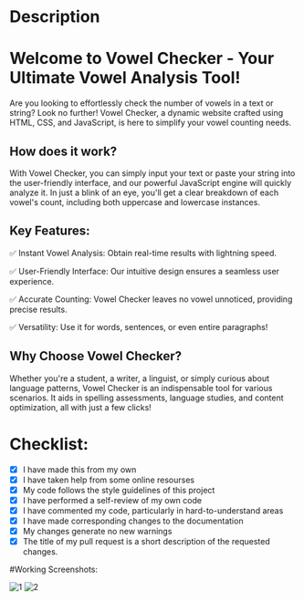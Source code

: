 # Description

<h1>Welcome to Vowel Checker - Your Ultimate Vowel Analysis Tool!</h1>

Are you looking to effortlessly check the number of vowels in a text or string? Look no further! Vowel Checker, a dynamic website crafted using HTML, CSS, and JavaScript, is here to simplify your vowel counting needs.

<h2>How does it work?</h2>

With Vowel Checker, you can simply input your text or paste your string into the user-friendly interface, and our powerful JavaScript engine will quickly analyze it. In just a blink of an eye, you'll get a clear breakdown of each vowel's count, including both uppercase and lowercase instances.

<h2>Key Features:</h2>

✅ Instant Vowel Analysis: Obtain real-time results with lightning speed.

✅ User-Friendly Interface: Our intuitive design ensures a seamless user experience.

✅ Accurate Counting: Vowel Checker leaves no vowel unnoticed, providing precise results.

✅ Versatility: Use it for words, sentences, or even entire paragraphs!

<h2>Why Choose Vowel Checker?</h2>

Whether you're a student, a writer, a linguist, or simply curious about language patterns, Vowel Checker is an indispensable tool for various scenarios. It aids in spelling assessments, language studies, and content optimization, all with just a few clicks!

# Checklist:

<!----Please delete options that are not relevant.And in order to tick the check box just but x inside them for example [x] like this----->
- [x] I have made this from my own
- [x] I have taken help from some online resourses 
- [x] My code follows the style guidelines of this project
- [x] I have performed a self-review of my own code
- [x] I have commented my code, particularly in hard-to-understand areas
- [x] I have made corresponding changes to the documentation
- [x] My changes generate no new warnings
- [x] The title of my pull request is a short description of the requested changes.

#Working Screenshots:

![1](https://github.com/iamabir04/Vowel-Checker/assets/108453813/c7823e0f-20b2-4535-9a78-982813fc1a26)
![2](https://github.com/iamabir04/Vowel-Checker/assets/108453813/4d34bf8b-185d-4a86-9c89-0fb214809687)



